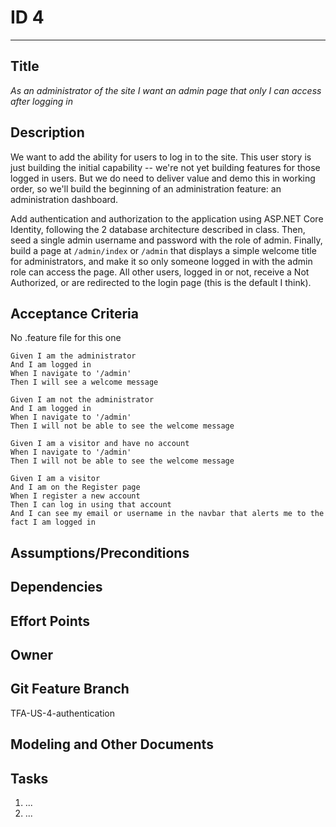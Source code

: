 # ID 4
<hr>

## Title
*As an administrator of the site I want an admin page that only I can access after logging in*

## Description
We want to add the ability for users to log in to the site.  This user story is just building the initial capability -- we're not yet building features for those logged in users.  But we do need to deliver value and demo this in working order, so we'll build the beginning of an administration feature: an administration dashboard.

Add authentication and authorization to the application using ASP.NET Core Identity, following the 2 database architecture described in class.  Then, seed a single admin username and password with the role of admin.  Finally, build a page at `/admin/index` or `/admin` that displays a simple welcome title for administrators, and make it so only someone logged in with the admin role can access the page.  All other users, logged in or not, receive a Not Authorized, or are redirected to the login page (this is the default I think).

## Acceptance Criteria
No .feature file for this one

    Given I am the administrator
    And I am logged in
    When I navigate to '/admin'
    Then I will see a welcome message

    Given I am not the administrator
    And I am logged in
    When I navigate to '/admin'
    Then I will not be able to see the welcome message

    Given I am a visitor and have no account
    When I navigate to '/admin'
    Then I will not be able to see the welcome message

    Given I am a visitor
    And I am on the Register page
    When I register a new account
    Then I can log in using that account
    And I can see my email or username in the navbar that alerts me to the fact I am logged in

## Assumptions/Preconditions

## Dependencies

## Effort Points

## Owner

## Git Feature Branch
TFA-US-4-authentication

## Modeling and Other Documents

## Tasks
1. ...
2. ...